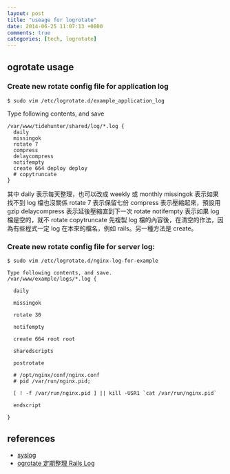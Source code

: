 ```yaml
---
layout: post
title: "useage for logrotate"
date: 2014-06-25 11:07:13 +0800
comments: true
categories: [tech, logrotate]
---
```


## ogrotate usage

### Create new rotate config file for application log

`$ sudo vim /etc/logrotate.d/example_application_log`

Type following contents, and save

```
/var/www/tidehunter/shared/log/*.log {
  daily
  missingok
  rotate 7
  compress
  delaycompress
  notifempty
  create 664 deploy deploy
  # copytruncate
}

```

其中 daily 表示每天整理，也可以改成 weekly 或 monthly
missingok 表示如果找不到 log 檔也沒關係
rotate 7 表示保留七份
compress 表示壓縮起來，預設用 gzip
delaycompress 表示延後壓縮直到下一次 rotate
notifempty 表示如果 log 檔是空的，就不 rotate
copytruncate 先複製 log 檔的內容後，在清空的作法，因為有些程式一定 log 在本來的檔名，例如 rails。另一種方法是 create。

### Create new rotate config file for server log:

```
$ sudo vim /etc/logrotate.d/nginx-log-for-example

Type following contents, and save.
/var/www/example/logs/*.log {

  daily

  missingok

  rotate 30

  notifempty

  create 664 root root

  sharedscripts

  postrotate

  # /opt/nginx/conf/nginx.conf
  # pid /var/run/nginx.pid;

  [ ! -f /var/run/nginx.pid ] || kill -USR1 `cat /var/run/nginx.pid`

  endscript

}
```

references
----------
- [syslog](http://linux.vbird.org/linux_basic/0570syslog.php)
- [ogrotate 定期整理 Rails Log](http://ihower.tw/blog/archives/3565)
